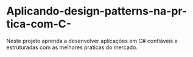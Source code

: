 # Aplicando-design-patterns-na-pr-tica-com-C-
Neste projeto aprenda a desenvolver aplicações em C# confiáveis e estruturadas com as melhores práticas do mercado.
